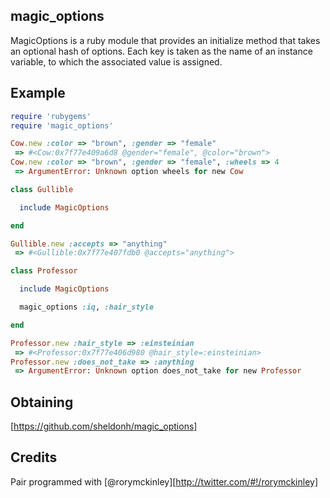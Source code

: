 magic_options
-------------

MagicOptions is a ruby module that provides an initialize method that takes an
optional hash of options.  Each key is taken as the name of an instance
variable, to which the associated value is assigned.

Example
-------

```ruby
require 'rubygems'
require 'magic_options'

Cow.new :color => "brown", :gender => "female"
 => #<Cow:0x7f77e409a6d8 @gender="female", @color="brown">
Cow.new :color => "brown", :gender => "female", :wheels => 4
 => ArgumentError: Unknown option wheels for new Cow

class Gullible

  include MagicOptions

end

Gullible.new :accepts => "anything"
 => #<Gullible:0x7f77e407fdb0 @accepts="anything">

class Professor

  include MagicOptions

  magic_options :iq, :hair_style

end

Professor.new :hair_style => :einsteinian
 => #<Professor:0x7f77e406d980 @hair_style=:einsteinian>
Professor.new :does_not_take => :anything
 => ArgumentError: Unknown option does_not_take for new Professor
```

Obtaining
---------

[https://github.com/sheldonh/magic_options]

Credits
-------

Pair programmed with [@rorymckinley][http://twitter.com/#!/rorymckinley]

